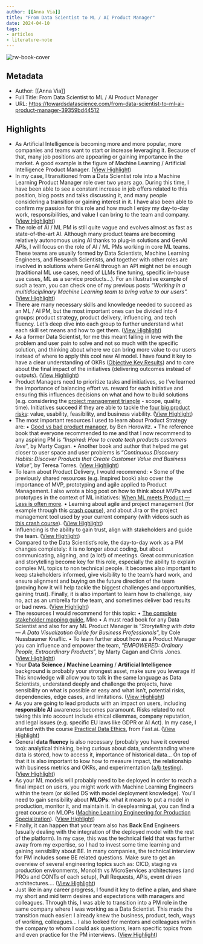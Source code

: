 ```yaml
---
author: [[Anna Via]]
title: "From Data Scientist to ML / AI Product Manager"
date: 2024-04-10
tags: 
- articles
- literature-note
---
```

![rw-book-cover](https://miro.medium.com/v2/da:true/resize:fit:1200/0*roGk5WDZtzmGuL-C)

## Metadata
- Author: [[Anna Via]]
- Full Title: From Data Scientist to ML / AI Product Manager
- URL: https://towardsdatascience.com/from-data-scientist-to-ml-ai-product-manager-39359bd44512

## Highlights
- As Artificial Intelligence is becoming more and more popular, more companies and teams want to start or increase leveraging it. Because of that, many job positions are appearing or gaining importance in the market. A good example is the figure of Machine Learning / Artificial Intelligence Product Manager. ([View Highlight](https://read.readwise.io/read/01hv26rd6hrf5h1784xmce15gn))
- In my case, I transitioned from a Data Scientist role into a Machine Learning Product Manager role over two years ago. During this time, I have been able to see a constant increase in job offers related to this position, blog posts and talks discussing it, and many people considering a transition or gaining interest in it. I have also been able to confirm my passion for this role and how much I enjoy my day-to-day work, responsibilities, and value I can bring to the team and company. ([View Highlight](https://read.readwise.io/read/01hv26rj3pex3adg963xcw1vwr))
- The role of AI / ML PM is still quite vague and evolves almost as fast as state-of-the-art AI. Although many product teams are becoming relatively autonomous using AI thanks to plug-in solutions and GenAI APIs, I will focus on the role of AI / ML PMs working in core ML teams. These teams are usually formed by Data Scientists, Machine Learning Engineers, and Research Scientists, and together with other roles are involved in solutions where GenAI through an API might not be enough (traditional ML use cases, need of LLMs fine tuning, specific in-house use cases, ML as a service products…). For an illustrative example of such a team, you can check one of my previous posts *“Working in a multidisciplinary Machine Learning team to bring value to our users”.*[](https://medium.com/adevinta-tech-blog/working-in-a-multidisciplinary-machine-learning-team-to-bring-value-to-our-users-f1172ca532c6?source=post_page-----39359bd44512--------------------------------) ([View Highlight](https://read.readwise.io/read/01hv26rx1fagzwhfgg30m6f5b1))
- There are many necessary skills and knowledge needed to succeed as an ML / AI PM, but the most important ones can be divided into 4 groups: product strategy, product delivery, influencing, and tech fluency. Let’s deep dive into each group to further understand what each skill set means and how to get them. ([View Highlight](https://read.readwise.io/read/01hv26s7awqbeee5gjsxs32906))
- As a former Data Scientist, for me this meant falling in love with the problem and user pain to solve and not so much with the specific solution, and thinking about where we can bring more value to our users instead of where to apply this cool new AI model. I have found it key to have a clear understanding of OKRs ([Objective Key Results](https://en.wikipedia.org/wiki/Objectives_and_key_results)) and to care about the final impact of the initiatives (delivering outcomes instead of outputs). ([View Highlight](https://read.readwise.io/read/01hv26sg4vt0h6v3nsa8gyqqrg))
- Product Managers need to prioritize tasks and initiatives, so I’ve learned the importance of balancing effort vs. reward for each initiative and ensuring this influences decisions on what and how to build solutions (e.g. considering the [project management triangle](https://en.wikipedia.org/wiki/Project_management_triangle) - scope, quality, time). Initiatives succeed if they are able to tackle the [four big product risks](https://www.svpg.com/four-big-risks/): value, usability, feasibility, and business viability. ([View Highlight](https://read.readwise.io/read/01hv26sp50s4kawj2cw18hqk0g))
- The most important resources I used to learn about Product Strategy are:
  • [Good vs bad product manager](https://a16z.com/good-product-manager-bad-product-manager/), by Ben Horowitz.
  • The reference book that everyone recommended to me and that I now recommend to any aspiring PM is “*Inspired: How to create tech products customers love*”, by Marty Cagan.
  • Another book and author that helped me get closer to user space and user problems is “*Continuous Discovery Habits: Discover Products that Create Customer Value and Business Value*”, by Teresa Torres. ([View Highlight](https://read.readwise.io/read/01hv26tnz6r39pfg0gtv3sd55y))
- To learn about Product Delivery, I would recommend:
  • Some of the previously shared resources (e.g. Inspired book) also cover the importance of MVP, prototyping and agile applied to Product Management. I also wrote a blog post on how to think about MVPs and prototypes in the context of ML initiatives: [When ML meets Product — Less is often more](https://medium.com/@annaviaba/when-ml-meets-product-less-is-often-more-21f875b0ea42).
  • Learning about agile and project management (for example through this [crash course](https://www.youtube.com/watch?v=_-00CNH3q2U)), and about Jira or the project management tool used by your current company (with videos such as [this crash course](https://www.youtube.com/watch?v=XQ2de1FSceo)). ([View Highlight](https://read.readwise.io/read/01hv27c6kpz5veymqzb6610vvq))
- Influencing is the ability to gain trust, align with stakeholders and guide the team. ([View Highlight](https://read.readwise.io/read/01hv27cnbcwyrwc53ndq7exdx7))
- Compared to the Data Scientist’s role, the day-to-day work as a PM changes completely: it is no longer about coding, but about communicating, aligning, and (a lot!) of meetings. Great communication and storytelling become key for this role, especially the ability to explain complex ML topics to non technical people. It becomes also important to keep stakeholders informed, give visibility to the team’s hard work, and ensure alignment and buying on the future direction of the team (proving how it will help tackle the biggest challenges and opportunities, gaining trust). Finally, it is also important to learn how to challenge, say no, act as an umbrella for the team, and sometimes deliver bad results or bad news. ([View Highlight](https://read.readwise.io/read/01hv27d61jebhr34kxtcqec9va))
- The resources I would recommend for this topic:
  • [The complete stakeholder mapping guide](https://miro.com/blog/stakeholder-mapping/), Miro
  • A must read book for any Data Scientist and also for any ML Product Manager is “*Storytelling with data — A Data Visualization Guide for Business Professionals*”, by Cole Nussbaumer Knaflic.
  • To learn further about how as a Product Manager you can influence and empower the team, “*EMPOWERED: Ordinary People, Extraordinary Products*”, by Marty Cagan and Chris Jones. ([View Highlight](https://read.readwise.io/read/01hv27efnk7rtz1zv5cfm30zj2))
- Your **Data Science / Machine Learning** / **Artificial Intelligence** background is probably your strongest asset, make sure you leverage it! This knowledge will allow you to talk in the same language as Data Scientists, understand deeply and challenge the projects, have sensibility on what is possible or easy and what isn’t, potential risks, dependencies, edge cases, and limitations. ([View Highlight](https://read.readwise.io/read/01hv27eqtkxj2k8taxe92d7xk5))
- As you are going to lead products with an impact on users, including **responsible AI** awareness becomes paramount. Risks related to not taking this into account include ethical dilemmas, company reputation, and legal issues (e.g. specific EU laws like GDPR or AI Act). In my case, I started with the course [Practical Data Ethics](https://ethics.fast.ai/), from Fast.ai. ([View Highlight](https://read.readwise.io/read/01hv27eyejtzmrr9r79bq6s3kb))
- General **data fluency** is also necessary (probably you have it covered too): analytical thinking, being curious about data, understanding where data is stored, how to access it, importance of historical data… On top of that it is also important to kow how to measure impact, the relationship with business metrics and OKRs, and experimentation ([a/b testing](https://medium.com/jonathans-musings/ab-testing-101-5576de6466b)). ([View Highlight](https://read.readwise.io/read/01hv27f467e6nk84x0f16rgvfv))
- As your ML models will probably need to be deployed in order to reach a final impact on users, you might work with Machine Learning Engineers within the team (or skilled DS with model deployment knowledge). You’ll need to gain sensibility about **MLOPs**: what it means to put a model in production, monitor it, and maintain it. In deeplearning.ai, you can find a great course on MLOPs ([Machine Learning Engineering for Production Specialization](https://www.deeplearning.ai/courses/machine-learning-engineering-for-production-mlops/)). ([View Highlight](https://read.readwise.io/read/01hv27f9jj4g4k02v1k6x84fgy))
- Finally, it can happen that your team also has **Back End** Engineers (usually dealing with the integration of the deployed model with the rest of the platform). In my case, this was the technical field that was further away from my expertise, so I had to invest some time learning and gaining sensibility about BE. In many companies, the technical interview for PM includes some BE related questions. Make sure to get an overview of several engineering topics such as: CICD, staging vs production environments, Monolith vs MicroServices architectures (and PROs and CONTs of each setup), Pull Requests, APIs, event driven architectures…. ([View Highlight](https://read.readwise.io/read/01hv27fcjm9ng6p9xz6c10xzn8))
- Just like in any career progress, I found it key to define a plan, and share my short and mid term desires and expectations with managers and colleagues. Through this, I was able to transition into a PM role in the same company where I was working as a Data Scientist. This made the transition much easier: I already knew the business, product, tech, ways of working, colleagues… I also looked for mentors and colleagues within the company to whom I could ask questions, learn specific topics from and even practice for the PM interviews. ([View Highlight](https://read.readwise.io/read/01hv27fjzc04m6gx9xsfs931fx))
